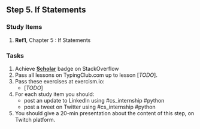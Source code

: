 ## Step 5. If Statements

### Study Items
  1. **Ref1**, Chapter 5 : If Statements

### Tasks

 1. Achieve [**Scholar**](https://stackoverflow.com/help/badges/10/scholar) badge on StackOverflow
 2. Pass all lessons on TypingClub.com up to lesson [*TODO*].
 3. Pass these exercises at exercism.io:
    - [*TODO*]
 4. For each study item you should:  
     - post an update to LinkedIn using #cs_internship #python  
     - post a tweet on Twitter using #cs_internship #python
 5. You should give a 20-min presentation about the content of this step, on Twitch platform.
